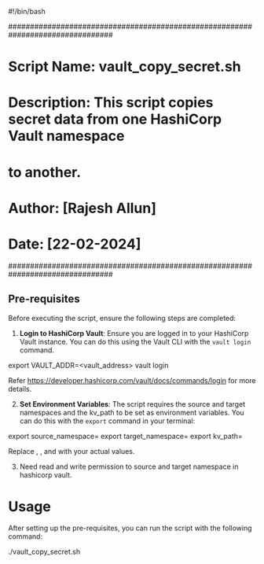 #!/bin/bash

################################################################################
# Script Name: vault_copy_secret.sh
# Description: This script copies secret data from one HashiCorp Vault namespace
#              to another.
# Author: [Rajesh Allun]
# Date: [22-02-2024]
################################################################################

## Pre-requisites

Before executing the script, ensure the following steps are completed:

1. **Login to HashiCorp Vault**: Ensure you are logged in to your HashiCorp Vault instance. You can do this using the Vault CLI with the `vault login` command.

export VAULT_ADDR=<vault_address>
vault login

Refer https://developer.hashicorp.com/vault/docs/commands/login for more details.

2. **Set Environment Variables**: The script requires the source and target namespaces and the kv_path to be set as environment variables. You can do this with the `export` command in your terminal:

export source_namespace=<source-namespace>
export target_namespace=<target-namespace>
export kv_path=<kv-path>

Replace <source-namespace>, <target-namespace>, and <kv-path> with your actual values.

3. Need read and write permission to source and target namespace in hashicorp vault.

# Usage
After setting up the pre-requisites, you can run the script with the following command:

./vault_copy_secret.sh
